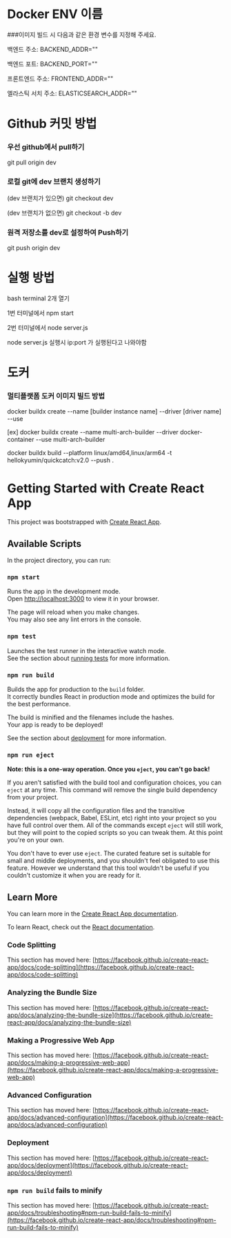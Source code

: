 # Docker ENV 이름

###이미지 빌드 시 다음과 같은 환경 변수를 지정해 주세요.

백엔드 주소: BACKEND_ADDR=""

백엔드 포트: BACKEND_PORT=""

프론트엔드 주소: FRONTEND_ADDR=""

엘라스틱 서치 주소: ELASTICSEARCH_ADDR=""

# Github 커밋 방법

### 우선 github에서 pull하기

git pull origin dev

### 로컬 git에 dev 브랜치 생성하기

(dev 브랜치가 있으면)
git checkout dev

(dev 브랜치가 없으면)
git checkout -b dev

### 원격 저장소를 dev로 설정하여 Push하기

git push origin dev

# 실행 방법

bash terminal 2개 열기

1번 터미널에서 npm start

2번 터미널에서 node server.js

node server.js 실행시 ip:port 가 실행된다고 나와야함

# 도커

### 멀티플랫폼 도커 이미지 빌드 방법

docker buildx create --name [builder instance name] --driver [driver name] --use

[ex]
 docker buildx create --name multi-arch-builder --driver docker-container --use
multi-arch-builder

docker buildx build --platform linux/amd64,linux/arm64 -t hellokyumin/quickcatch:v2.0 --push .





# Getting Started with Create React App

This project was bootstrapped with [Create React App](https://github.com/facebook/create-react-app).

## Available Scripts

In the project directory, you can run:

### `npm start`

Runs the app in the development mode.\
Open [http://localhost:3000](http://localhost:3000) to view it in your browser.

The page will reload when you make changes.\
You may also see any lint errors in the console.

### `npm test`

Launches the test runner in the interactive watch mode.\
See the section about [running tests](https://facebook.github.io/create-react-app/docs/running-tests) for more information.

### `npm run build`

Builds the app for production to the `build` folder.\
It correctly bundles React in production mode and optimizes the build for the best performance.

The build is minified and the filenames include the hashes.\
Your app is ready to be deployed!

See the section about [deployment](https://facebook.github.io/create-react-app/docs/deployment) for more information.

### `npm run eject`

**Note: this is a one-way operation. Once you `eject`, you can't go back!**

If you aren't satisfied with the build tool and configuration choices, you can `eject` at any time. This command will remove the single build dependency from your project.

Instead, it will copy all the configuration files and the transitive dependencies (webpack, Babel, ESLint, etc) right into your project so you have full control over them. All of the commands except `eject` will still work, but they will point to the copied scripts so you can tweak them. At this point you're on your own.

You don't have to ever use `eject`. The curated feature set is suitable for small and middle deployments, and you shouldn't feel obligated to use this feature. However we understand that this tool wouldn't be useful if you couldn't customize it when you are ready for it.

## Learn More

You can learn more in the [Create React App documentation](https://facebook.github.io/create-react-app/docs/getting-started).

To learn React, check out the [React documentation](https://reactjs.org/).

### Code Splitting

This section has moved here: [https://facebook.github.io/create-react-app/docs/code-splitting](https://facebook.github.io/create-react-app/docs/code-splitting)

### Analyzing the Bundle Size

This section has moved here: [https://facebook.github.io/create-react-app/docs/analyzing-the-bundle-size](https://facebook.github.io/create-react-app/docs/analyzing-the-bundle-size)

### Making a Progressive Web App

This section has moved here: [https://facebook.github.io/create-react-app/docs/making-a-progressive-web-app](https://facebook.github.io/create-react-app/docs/making-a-progressive-web-app)

### Advanced Configuration

This section has moved here: [https://facebook.github.io/create-react-app/docs/advanced-configuration](https://facebook.github.io/create-react-app/docs/advanced-configuration)

### Deployment

This section has moved here: [https://facebook.github.io/create-react-app/docs/deployment](https://facebook.github.io/create-react-app/docs/deployment)

### `npm run build` fails to minify

This section has moved here: [https://facebook.github.io/create-react-app/docs/troubleshooting#npm-run-build-fails-to-minify](https://facebook.github.io/create-react-app/docs/troubleshooting#npm-run-build-fails-to-minify)
